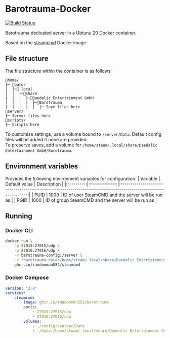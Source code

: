 # Barotrauma-Docker
[![Build Status](https://drone.ggrainger.uk/api/badges/ggrainger/Barotrauma/status.svg)](https://drone.ggrainger.uk/ggrainger/Barotrauma)

Barotrauma dedicated server in a Ubtunu 20 Docker container.

Based on the [steamcmd](https://github.com/steamcmd/docker) Docker image

## File structure
The file structure within the container is as follows:
```
📁home/
├─ 📁baro/
│  ├─📁.local
│  │  ├─📁share
|  |  |  ├─📁Daedalic Entertainment GmbH
|  |  |  |  ├─📁Barotrauma
|  |  |  |  |  ├─ Save files here
📁server/
├─ Server files here
📁scripts/
├─ Scripts here
```

To customise settings, use a volume bound to `/server/Data`. Default config files will be added if none are provided.\
To preserve saves, add a volume for `/home/steam/.local/share/Daedalic Entertainment GmbH/Barotrauma`.

## Environment variables
Provides the following environment variables for configuration:
| Variable  | Default value | Description                                                                                                    |
|:---------:|:-------------:|:--------------------------------------------------------------------------------------------------------------:|
| PUID      | 1000          | ID of user SteamCMD and the server will be run as                                                              |
| PGID      | 1000          | ID of group SteamCMD and the server will be run as                                                             |

## Running
### Docker CLI
```sh
docker run \
    -p 27015:27015/udp \
    -p 27016:27016/udp \
    -v barotrauma-config:/server \
    -v "barotrauma-data:/home/steam/.local/share/Daedalic Entertainment GmbH/Barotrauma" \
    ghcr.io/randomman552/steamcmd
```
### Docker Compose
```yml
version: "3.8"
services:
    steamcmd:
        image: ghcr.io/randomman552/barotrauma
        ports:
            - 27015:27015/udp
            - 27016:27016/udp
        volumes:
            - ./config:/server/Data
            - ./data:/home/steam/.local/share/Daedalic Entertainment GmbH/Barotrauma
```
